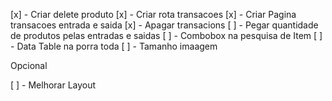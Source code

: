 [x] - Criar delete produto
[x] - Criar rota transacoes
[x] - Criar Pagina transacoes entrada e saida
[x] - Apagar transacions
[ ] - Pegar quantidade de produtos pelas entradas e saidas
[ ] - Combobox na pesquisa de Item
[ ] - Data Table na porra toda
[ ] - Tamanho imaagem

Opcional

[ ] - Melhorar Layout